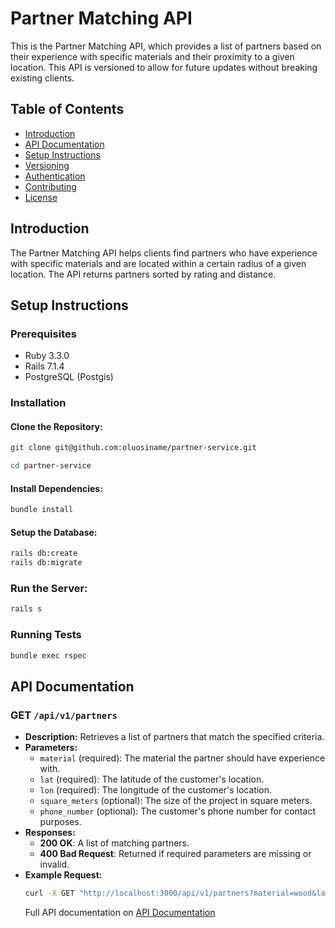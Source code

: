 # Partner Matching API

This is the Partner Matching API, which provides a list of partners based on their experience with specific materials and their proximity to a given location. This API is versioned to allow for future updates without breaking existing clients.

## Table of Contents

- [Introduction](#introduction)
- [API Documentation](#api-documentation)
- [Setup Instructions](#setup-instructions)
- [Versioning](#versioning)
- [Authentication](#authentication)
- [Contributing](#contributing)
- [License](#license)

## Introduction

The Partner Matching API helps clients find partners who have experience with specific materials and are located within a certain radius of a given location. The API returns partners sorted by rating and distance.

## Setup Instructions

### Prerequisites

- Ruby 3.3.0
- Rails 7.1.4
- PostgreSQL (Postgis)

### Installation

#### Clone the Repository:

```bash
git clone git@github.com:oluosiname/partner-service.git
```

```bash
cd partner-service
```

#### Install Dependencies:

```bash
bundle install
```

#### Setup the Database:

```bash
rails db:create
rails db:migrate
```

### Run the Server:

```bash
rails s
```

### Running Tests

```bash
bundle exec rspec
```

## API Documentation

### GET `/api/v1/partners`

- **Description:** Retrieves a list of partners that match the specified criteria.
- **Parameters:**
  - `material` (required): The material the partner should have experience with.
  - `lat` (required): The latitude of the customer's location.
  - `lon` (required): The longitude of the customer's location.
  - `square_meters` (optional): The size of the project in square meters.
  - `phone_number` (optional): The customer's phone number for contact purposes.
- **Responses:**
  - **200 OK**: A list of matching partners.
  - **400 Bad Request**: Returned if required parameters are missing or invalid.
- **Example Request:**
  ```bash
  curl -X GET "http://localhost:3000/api/v1/partners?material=wood&lat=40.7128&lon=-74.0060"
  ```
  Full API documentation on [API Documentation](http://localhost:3000/api-docs/index.html)
